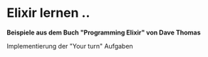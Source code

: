 # Elixir lernen ..

**Beispiele aus dem Buch "Programming Elixir" von Dave Thomas**

Implementierung der "Your turn" Aufgaben
